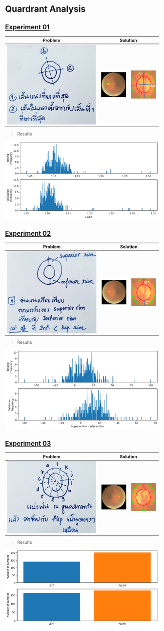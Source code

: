 # Quardrant Analysis

## [Experiment 01](exp01) 

| Problem | Solution |
|-------|--------|
| ![](exp01/figs/IMG_1777.jpg)  | ![](exp01/src/main01.png) | 

> Results

![](exp01/src/analyze_main01.png)

## [Experiment 02](exp02) 

| Problem | Solution |
|-------|--------|
| ![](exp02/figs/IMG_1778.jpg)  | ![](exp02/src/main01.png) | 

> Results

![](exp02/src/analyze_main01.png)

## [Experiment 03](exp03) 

| Problem | Solution |
|-------|--------|
| ![](exp03/figs/IMG_1779.jpg)  | ![](exp03/src/main01.png) | 

> Results

![](exp03/src/analyze_main01.png)


